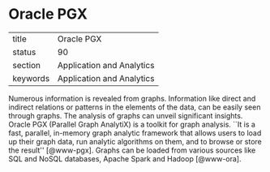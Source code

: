 # Oracle PGX


|          |                           |
| -------- | ------------------------- |
| title    | Oracle PGX                | 
| status   | 90                        |
| section  | Application and Analytics |
| keywords | Application and Analytics |



Numerous information is revealed from graphs. Information like direct
and indirect relations or patterns in the elements of the data, can be
easily seen through graphs. The analysis of graphs can unveil
significant insights. Oracle PGX (Parallel Graph AnalytiX) is a
toolkit for graph analysis.  ``It is a fast, parallel, in-memory graph
analytic framework that allows users to load up their graph data, run
analytic algorithms on them, and to browse or store the
result'' [@www-pgx]. Graphs can be loaded from various sources
like SQL and NoSQL databases, Apache Spark and Hadoop [@www-ora].
    
